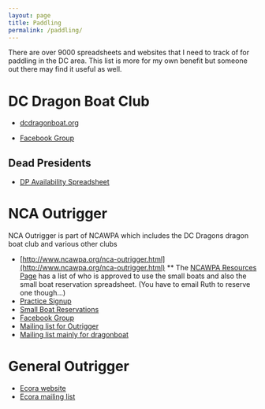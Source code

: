 ```yaml
---
layout: page
title: Paddling
permalink: /paddling/
---
```


There are over 9000 spreadsheets and websites that I need to track of for paddling in the DC area.  This list is more for my own benefit but someone out there may find it useful as well.

# DC Dragon Boat Club

* [dcdragonboat.org](http://dcdragonboat.org/)

* [Facebook Group](https://www.facebook.com/groups/dcdragonboat/)

## Dead Presidents

* [DP Availability Spreadsheet](https://docs.google.com/spreadsheet/ccc?key=0AosU52J5ACITdHpnNllpYUZOdWZ2T3VhbXdLRlA1VGc&usp=drive_web#gid=8)


# NCA Outrigger

NCA Outrigger is part of NCAWPA which includes the DC Dragons dragon boat club and various other clubs

* [http://www.ncawpa.org/nca-outrigger.html](http://www.ncawpa.org/nca-outrigger.html)
** The [NCAWPA Resources Page](http://www.ncawpa.org/resources.html) has a list of who is approved to use the small boats and also the small boat reservation spreadsheet.  (You have to email Ruth to reserve one though...)
* [Practice Signup](https://docs.google.com/spreadsheet/ccc?key=0Au45_-1-QPn0cFFVNHA0QWN5cUw0ejZTR2RKTVY5UFE#gid=0)
* [Small Boat Reservations](https://docs.google.com/spreadsheet/ccc?key=0AoSR_CxzM9I0dEVLZ2lSVHV4U3YtZWtpcWlSZHBTcEE&usp=drive_web#gid=0)
* [Facebook Group](https://www.facebook.com/groups/8460288797/)
* [Mailing list for Outrigger](https://groups.google.com/forum/#!forum/paddledcoc)
* [Mailing list mainly for dragonboat](https://groups.yahoo.com/neo/groups/PaddleDC/info)

# General Outrigger

* [Ecora website](http://www.eastcoastoutrigger.com/)
* [Ecora mailing list](https://groups.google.com/forum/#!forum/eastcoastoutrigger)

